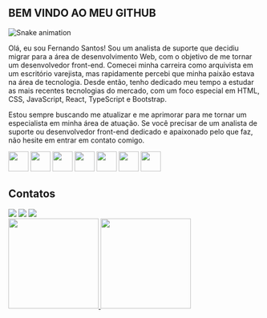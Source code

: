 ## BEM VINDO AO MEU GITHUB

![Snake animation](https://github.com/fernand-fsc/fernand-fsc/blob/output/github-contribution-grid-snake.svg)

Olá, eu sou Fernando Santos! Sou um analista de suporte que decidiu migrar para a área de desenvolvimento Web, com o objetivo de me tornar um desenvolvedor front-end.
Comecei minha carreira como arquivista em um escritório varejista, mas rapidamente percebi que minha paixão estava na área de tecnologia. Desde então, tenho dedicado meu tempo a estudar as mais recentes tecnologias do mercado, com um foco especial em HTML, CSS, JavaScript, React, TypeScript e Bootstrap.

Estou sempre buscando me atualizar e me aprimorar para me tornar um especialista em minha área de atuação. Se você precisar de um analista de suporte ou desenvolvedor front-end dedicado e apaixonado pelo que faz, não hesite em entrar em contato comigo.

<img src="https://cdn.jsdelivr.net/gh/devicons/devicon/icons/html5/html5-original-wordmark.svg" width="40" height="40" /> <img src="https://cdn.jsdelivr.net/gh/devicons/devicon/icons/css3/css3-original-wordmark.svg" width="40" height="40" />
<img src="https://cdn.jsdelivr.net/gh/devicons/devicon/icons/typescript/typescript-original.svg" width="40" height="40" />
<img src="https://cdn.jsdelivr.net/gh/devicons/devicon/icons/javascript/javascript-original.svg" width="40" height="40" />
<img src="https://cdn.jsdelivr.net/gh/devicons/devicon/icons/react/react-original-wordmark.svg" width="40" height="40" /> 
<img src="https://cdn.jsdelivr.net/gh/devicons/devicon/icons/git/git-original.svg" width="40" height="40" />
<img src="https://cdn.jsdelivr.net/gh/devicons/devicon/icons/bootstrap/bootstrap-original.svg" width="40" height="40" />

## Contatos

<div>
<a href="https://www.linkedin.com/in/fernando-santos-b24722197/" target="_blank"><img src="https://img.shields.io/badge/-LinkedIn-%230077B5?style=for-the-badge&logo=linkedin&logoColor=white" target="_blank"></a>
<a href = "mailto:nando.voa2@gmail.com"><img src="https://img.shields.io/badge/Gmail-D14836?style=for-the-badge&logo=gmail&logoColor=white" target="_blank"></a>
<a href="https://www.instagram.com/fernand_fsc/?hl=pt-br" target="_blank"><img src="https://img.shields.io/badge/-Instagram-%23E4405F?style=for-the-badge&logo=instagram&logoColor=white" target="_blank"></a>   
</div>

<div>
  <a href="https://github.com/fernand-fsc">
    <img height="180em" src="https://github-readme-stats.vercel.app/api/top-langs/?username=fernand-fsc&layout=compact&langs_count=7&theme=dracula"/>
  </a>
  <a href="https://github.com/fernand-fsc">
    <img height="180em" src="https://github-readme-stats.vercel.app/api?username=fernand-fsc&show_icons=true&theme=dracula&include_all_commits=true&count_private=true"/>
  </a>
</div>
